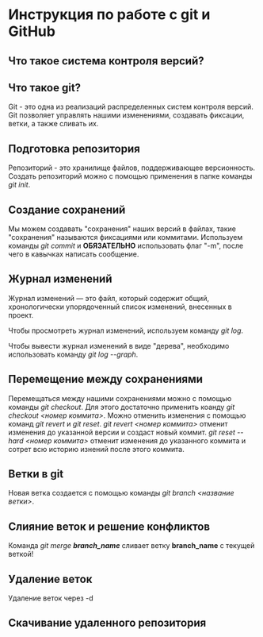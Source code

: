 # Инструкция по работе с git и GitHub

## Что такое система контроля версий?

## Что такое git?

Git - это одна из реализаций распределенных систем контроля версий. Git позволяет управлять нашими изменениями, создавать фиксации, ветки, а также сливать их. 

## Подготовка репозитория

Репозиторий - это хранилище файлов, поддерживающее версионность. 
Создать репозиторий можно с помощью применения в папке команды *git init*.

## Создание сохранений

Мы можем создавать "сохранения" наших версий в файлах, такие "сохранения" называются фиксациями или коммитами. 
Используем команды *git commit* и **ОБЯЗАТЕЛЬНО** использовать флаг "-m", после чего в кавычках написать сообщение.   

## Журнал изменений

Журнал изменений — это файл, который содержит общий, хронологически упорядоченный список изменений, внесенных в проект.

Чтобы просмотреть журнал изменений, используем команду *git log*.

Чтобы вывести журнал изменений в виде "дерева", необходимо использовать команду *git log --graph*.

## Перемещение между сохранениями

Перемещаться между нашими сохранениями можно с помощью команды *git checkout*. Для этого достаточно применить коанду *git checkout <номер коммита>*. 
Можно отменить изменения с помощью команд *git revert* и *git reset*.
*git revert <номер коммита>* отменит изменения до указанной версии и создаст новый коммит.
*git reset --hard <номер коммита>* отменит изменения до указанного коммита и сотрет всю историю изнений после этого коммита.

## Ветки в git

Новая ветка создается с помощью команды *git branch <название ветки>*.

## Слияние веток и решение конфликтов

Команда *git merge __branch_name__* сливает ветку **branch_name** с текущей веткой!

## Удаление веток

Удаление веток через -d

## Скачивание удаленного репозитория



